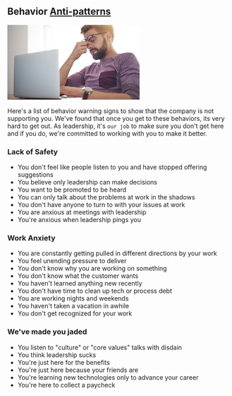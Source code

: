 ## Behavior [Anti-patterns](https://en.wikipedia.org/wiki/Anti-pattern)

![stress](rsrcs/stress.jpg)

Here's a list of behavior warning signs to show that the company is not supporting you.  We've found that once you get to these behaviors, its very hard to get out.  As leadership, it's `our job` to make sure you don't get here and if you do, we're committed to working with you to make it better.

### Lack of Safety

* You don't feel like people listen to you and have stopped offering suggestions
* You believe only leadership can make decisions
* You want to be promoted to be heard
* You can only talk about the problems at work in the shadows
* You don't have anyone to turn to with your issues at work
* You are anxious at meetings with leadership
* You're anxious when leadership pings you

### Work Anxiety

* You are constantly getting pulled in different directions by your work
* You feel unending pressure to deliver
* You don't know why you are working on something
* You don't know what the customer wants
* You haven't learned anything new recently
* You don't have time to clean up tech or process debt
* You are working nights and weekends
* You haven't taken a vacation in awhile
* You don't get recognized for your work

### We've made you jaded

* You listen to "culture" or "core values" talks with disdain
* You think leadership sucks
* You're just here for the benefits
* You're just here because your friends are
* You're learning new technologies only to advance your career
* You're here to collect a paycheck
